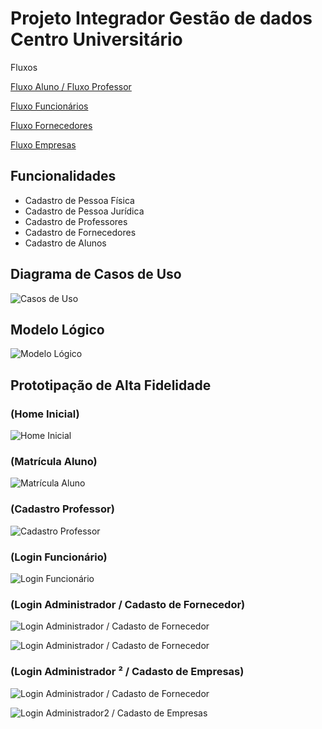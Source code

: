# Projeto Integrador Gestão de dados Centro Universitário

Fluxos

[Fluxo Aluno / Fluxo Professor](https://www.figma.com/proto/S0VCrBGxopMkgTaid0Mg1P/Untitled?type=design&node-id=1-450&t=BvryePZ4eaEDBPiy-8&scaling=min-zoom&page-id=0%3A1&starting-point-node-id=1%3A450&hide-ui=1)

[Fluxo Funcionários ](https://www.figma.com/proto/S0VCrBGxopMkgTaid0Mg1P/Untitled?type=design&node-id=1-92&t=gHedtwp1mcoKLWmO-8&scaling=min-zoom&page-id=0%3A1&starting-point-node-id=1%3A450&hide-ui=1)

[Fluxo Fornecedores ](https://www.figma.com/proto/S0VCrBGxopMkgTaid0Mg1P/Untitled?node-id=1-228&scaling=min-zoom&page-id=0%3A1&starting-point-node-id=1%3A450&hide-ui=1&t=JWWAXJRc0J6g4sfj-8)

[Fluxo Empresas](https://www.figma.com/proto/S0VCrBGxopMkgTaid0Mg1P/Untitled?node-id=1-160&scaling=min-zoom&page-id=0%3A1&starting-point-node-id=1%3A450&hide-ui=1&t=Adonb99VKblKt5IU-8)

## Funcionalidades

* Cadastro de Pessoa Física
* Cadastro de Pessoa Jurídica
* Cadastro de Professores
* Cadastro de Fornecedores
* Cadastro de Alunos

## Diagrama de Casos de Uso
![Casos de Uso](https://github.com/yonnnah/Projeto-Integrador/blob/main/Diagrama%20de%20Casos%20De%20uso.jpg)

## Modelo Lógico
![Modelo Lógico](https://github.com/yonnnah/Projeto-Integrador/blob/main/Modelo%20L%C3%B3gico.jpg)

## Prototipação de Alta Fidelidade
### (Home Inicial)
![Home Inicial](https://github.com/yonnnah/Projeto-Integrador/blob/main/Prototipa%C3%A7%C3%A3o%20de%20Alta%20Fidelidade.jpg)

### (Matrícula Aluno)
![Matrícula Aluno](https://github.com/yonnnah/Projeto-Integrador/blob/main/EscolhaSeuCurso.jpg)

### (Cadastro Professor)
![Cadastro Professor](https://github.com/yonnnah/Projeto-Integrador/blob/main/CadastrodeProfessor.jpg)

### (Login Funcionário)
![Login Funcionário](https://github.com/yonnnah/Projeto-Integrador/blob/main/LoginFluxoFuncion%C3%A1rios.jpg)

### (Login Administrador / Cadasto de Fornecedor)
![Login Administrador / Cadasto de Fornecedor](https://github.com/yonnnah/Projeto-Integrador/blob/main/FluxoADMCadastrarFornecedor.jpg)

![Login Administrador / Cadasto de Fornecedor](https://github.com/yonnnah/Projeto-Integrador/blob/main/FluxoADMCadastrarFornecedorDados.jpg)

### (Login Administrador ²  / Cadasto de Empresas)
![Login Administrador / Cadasto de Fornecedor](https://github.com/yonnnah/Projeto-Integrador/blob/main/FluxoADMCadastrarFornecedor.jpg)

![Login Administrador2 / Cadasto de Empresas](https://github.com/yonnnah/Projeto-Integrador/blob/main/FluxoADMCadastrarEmpresasDados.jpg)
